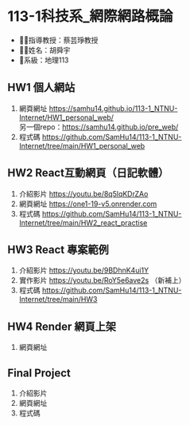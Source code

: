 # 113-1科技系_網際網路概論
- :woman_teacher:指導教授：蔡芸琤教授
- :man_student:姓名：胡舜宇
- :school:系級：地理113  
## HW1 個人網站
1. 網頁網址 https://samhu14.github.io/113-1_NTNU-Internet/HW1_personal_web/  
   另一個repo：https://samhu14.github.io/pre_web/
2. 程式碼 https://github.com/SamHu14/113-1_NTNU-Internet/tree/main/HW1_personal_web
## HW2 React互動網頁（日記軟體）
1. 介紹影片 https://youtu.be/8q5lqKDrZAo
2. 網頁網址 https://one1-19-v5.onrender.com  
3. 程式碼 https://github.com/SamHu14/113-1_NTNU-Internet/tree/main/HW2_react_practise
## HW3 React 專案範例
1. 介紹影片 https://youtu.be/9BDhnK4ui1Y
2. 實作影片 https://youtu.be/RoY5e6ave2s （新補上） 
3. 程式碼 https://github.com/SamHu14/113-1_NTNU-Internet/tree/main/HW3
## HW4 Render 網頁上架
1. 網頁網址
## Final Project
1. 介紹影片
2. 網頁網址
3. 程式碼
